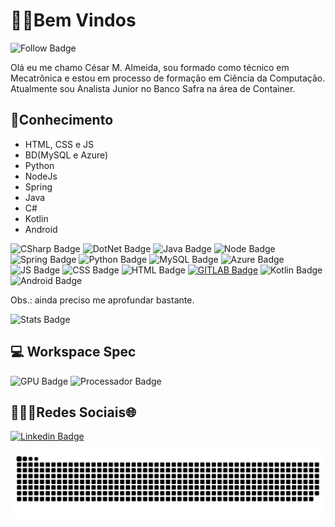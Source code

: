 # 👨‍💻Bem Vindos  
![Follow Badge](https://img.shields.io/github/followers/Cesar-Almeida.svg?style=social&label=Follow&maxAge=2592000)

Olá eu me chamo César M. Almeida, sou formado como técnico em Mecatrônica e estou em processo de formação em Ciência da Computação. Atualmente sou Analista Junior no Banco Safra na área de Container.
## 🧠Conhecimento

 - HTML, CSS e JS                            
 - BD(MySQL e Azure)
 - Python
 - NodeJs
 - Spring
 - Java
 - C#
 - Kotlin
 - Android


 ![CSharp Badge](https://img.shields.io/badge/C%23-239120?style=for-the-badge&logo=c-sharp&logoColor=white)  ![DotNet Badge](https://img.shields.io/badge/.NET-5C2D91?style=for-the-badge&logo=.net&logoColor=white)  ![Java Badge](https://img.shields.io/badge/Java-ED8B00?style=for-the-badge&logo=java&logoColor=white) ![Node Badge](https://img.shields.io/badge/Node.js-43853D?style=for-the-badge&logo=node.js&logoColor=white) ![Spring Badge](https://img.shields.io/badge/Spring-6DB33F?style=for-the-badge&logo=spring&logoColor=white)  ![Python Badge](https://img.shields.io/badge/Python-3776AB?style=for-the-badge&logo=python&logoColor=white)  ![MySQL Badge](https://img.shields.io/badge/MySQL-00000F?style=for-the-badge&logo=mysql&logoColor=white) ![Azure Badge](https://img.shields.io/badge/Microsoft_Azure-0089D6?style=for-the-badge&logo=microsoft-azure&logoColor=white) ![JS Badge](https://img.shields.io/badge/JavaScript-F7DF1E?style=for-the-badge&logo=javascript&logoColor=black) ![CSS Badge](https://img.shields.io/badge/CSS-239120?&style=for-the-badge&logo=css3&logoColor=white) ![HTML Badge](https://img.shields.io/badge/HTML-239120?style=for-the-badge&logo=html5&logoColor=white) [![GITLAB Badge](https://img.shields.io/badge/GitLab-330F63?style=for-the-badge&logo=gitlab&logoColor=white)](https://gitlab.com/cesaralmeida268) ![Kotlin Badge](https://img.shields.io/badge/Kotlin-0095D5?&style=for-the-badge&logo=kotlin&logoColor=white) ![Android Badge](https://img.shields.io/badge/Android-3DDC84?style=for-the-badge&logo=android&logoColor=white) 
 
 Obs.: ainda preciso  me aprofundar bastante.

 ![Stats Badge](https://github-readme-stats.vercel.app/api?username=Cesar-Almeida&theme=blue-green)  

## 💻 Workspace Spec
![GPU Badge](https://img.shields.io/badge/NVIDIA-GTX1650-76B900?style=for-the-badge&logo=nvidia&logoColor=white) ![Processador Badge](https://img.shields.io/badge/Intel-Core_i5_9th-0071C5?style=for-the-badge&logo=intel&logoColor=white) 

## 👨🏻‍💼Redes Sociais🌐
[![Linkedin Badge](https://img.shields.io/badge/-Linkedin-000?style=flat-square&logo=Linkedin&logoColor=white&link=https://www.linkedin.com/in/césar-de-moura-almeida-9ba7851a0/)](https://www.linkedin.com/in/césar-de-moura-almeida-9ba7851a0/)

<div>

  ![Snake animation](https://github.com/Cesar-Almeida/Cesar-Almeida/blob/main/.github/workflows/github-contribution-grid-snake.svg)
  
</div>